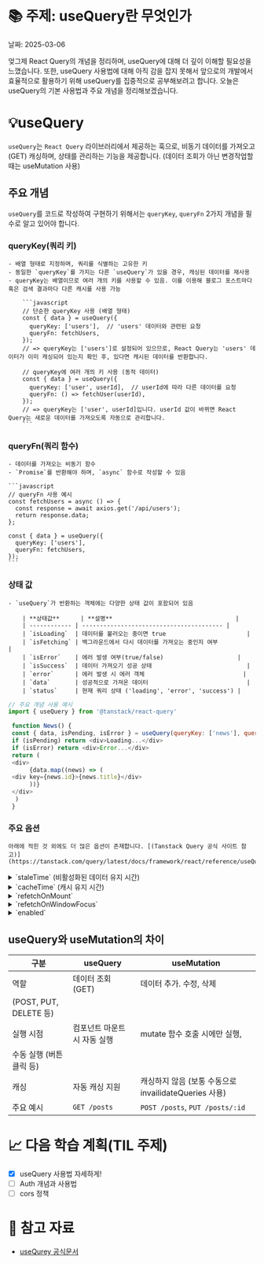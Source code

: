 
# 📚 주제: useQuery란 무엇인가


날짜: 2025-03-06



엊그제 React Query의 개념을 정리하며, useQuery에 대해 더 깊이 이해할 필요성을 느꼈습니다. 또한, useQuery 사용법에 대해 아직 감을 잡지 못해서 앞으로의 개발에서 효율적으로 활용하기 위해 useQuery를 집중적으로 공부해보려고 합니다. 오늘은 useQuery의 기본 사용법과 주요 개념을 정리해보겠습니다.


# 💡useQuery


`useQuery`는 `React Query` 라이브러리에서 제공하는 훅으로, 비동기 데이터를 가져오고(GET) 캐싱하며, 상태를 관리하는 기능을 제공합니다. (데이터 조회가 아닌 변경작업할 때는 useMutation 사용)


## 주요 개념


`useQuery`를 코드로 작성하여 구현하기 위해서는 `queryKey`, `queryFn` 2가지 개념을 필수로 알고 있어야 합니다.


### queryKey(쿼리 키)

	- 배열 형태로 지정하며, 쿼리를 식별하는 고유한 키
	- 동일한 `queryKey`를 가지는 다른 `useQuery`가 있을 경우, 캐싱된 데이터를 재사용
	- queryKey는 배열이므로 여러 개의 키를 사용할 수 있음. 이를 이용해 블로그 포스트마다 혹은 검색 결과마다 다른 캐시를 사용 가능

		```javascript
		// 단순한 queryKey 사용 (배열 형태)
		const { data } = useQuery({
		  queryKey: ['users'],  // 'users' 데이터와 관련된 요청
		  queryFn: fetchUsers,
		});
		// => queryKey는 ['users']로 설정되어 있으므로, React Query는 'users' 데이터가 이미 캐싱되어 있는지 확인 후, 있다면 캐시된 데이터를 반환합니다.
		
		// queryKey에 여러 개의 키 사용 (동적 데이터)
		const { data } = useQuery({
		  queryKey: ['user', userId],  // userId에 따라 다른 데이터를 요청
		  queryFn: () => fetchUser(userId),
		});
		// => queryKey는 ['user', userId]입니다. userId 값이 바뀌면 React Query는 새로운 데이터를 가져오도록 자동으로 관리합니다.
		```


### queryFn(쿼리 함수)

	- 데이터를 가져오는 비동기 함수
	- `Promise`를 반환해야 하며, `async` 함수로 작성할 수 있음

	```javascript
	// queryFn 사용 예시
	const fetchUsers = async () => {
	  const response = await axios.get('/api/users');
	  return response.data;
	};
	
	const { data } = useQuery({
	  queryKey: ['users'],
	  queryFn: fetchUsers,
	});
	```


### 상태 값

	- `useQuery`가 반환하는 객체에는 다양한 상태 값이 포함되어 있음

		| **상태값**      | **설명**                                   |
		| ------------ | ---------------------------------------- |
		| `isLoading`  | 데이터를 불러오는 중이면 true                       |
		| `isFetching` | 백그라운드에서 다시 데이터를 가져오는 중인지 여부              |
		| `isError`    | 에러 발생 여부(true/false)                     |
		| `isSuccess`  | 데이터 가져오기 성공 상태                           |
		| `error`      | 에러 발생 시 에러 객체                            |
		| `data`       | 성공적으로 가져온 데이터                            |
		| `status`     | 현재 쿼리 상태 ('loading', 'error', 'success') |


```javascript
// 주요 개념 사용 예시
import { useQuery } from '@tanstack/react-query'

 function News() {
 const { data, isPending, isError } = useQuery(queryKey: ['news'], queryFn: fetchNews)
 if (isPending) return <div>Loading...</div>
 if (isError) return <div>Error...</div>
 return (
 <div>
      {data.map((news) => (
 <div key={news.id}>{news.title}</div>
      ))}
 </div>
  )
 }
```


### 주요 옵션


	아래에 적힌 것 외에도 더 많은 옵션이 존재합니다. [(Tanstack Query 공식 사이트 참고)](https://tanstack.com/query/latest/docs/framework/react/reference/useQuery)

<details>
<summary>`staleTime` (비활성화된 데이터 유지 시간)</summary>
- 데이터를 신선한 상태로 유지할 시간(ms) 지정
- 기본값은 0이며, 0일 때는 즉시 새로운 요청을 보냄

```javascript
// staleTime 사용 예시
useQuery({
  queryKey: ['posts'],
  queryFn: fetchPosts,
  staleTime: 1000 * 60 * 5, // 5분 동안 데이터를 신선하게 유지
});
```


</details>

<details>
<summary>`cacheTime` (캐시 유지 시간)</summary>
- 데이터를 신선한 상태로 유지할 시간(ms) 지정
- 기본값은 0이며, 0일 때는 즉시 새로운 요청을 보냄

```javascript
// cacheTime 사용 예시
useQuery({
  queryKey: ['posts'],
  queryFn: fetchPosts,
  cacheTime: 1000 * 60 * 10, // 10분 동안 캐시 유지
});
```


</details>

<details>
<summary>`refetchOnMount`</summary>
- 컴포넌트가 마운트될 때 다시 데이터를 불러올지 여부를 결정(기본값 true)

```javascript
// refetchOnMount 사용 예시
useQuery({
  queryKey: ['posts'],
  queryFn: fetchPosts,
  refetchOnMount: false, // 캐시된 데이터가 있으면 새 요청 X
});
```


</details>

<details>
<summary>`refetchOnWindowFocus`</summary>
- 사용자가 브라우저 탭을 다시 활성화할 때 데이터를 다시 불러올지 여부를 결정(기본값 true)

```javascript
// refetchOnWindowFocus 사용 예시
useQuery({
  queryKey: ['posts'],
  queryFn: fetchPosts,
  refetchOnWindowFocus: false, // 탭을 이동해도 다시 불러오지 않음
});
```


</details>

<details>
<summary>`enabled`</summary>
- 특정 조건이 충족될 때만 쿼리를 실행하도록 설정
- `false`로 설정하면 자동 실행을 막고, 이후 `refetch`를 사용해 데이터를 가져올 수 있음

```javascript
// enabled 사용 예시
const { data, refetch } = useQuery({
  queryKey: ['user', userId],
  queryFn: fetchUser,
  enabled: !!userId, // userId가 있을 때만 실행
});
```


</details>


## useQuery와 useMutation의 차이


| **구분** | **useQuery**     | **useMutation**                         |
| ------ | ---------------- | --------------------------------------- |
| 역할     | 데이터 조회 (GET)     | 데이터 추가. 수정, 삭제
(POST, PUT, DELETE 등)    |
| 실행 시점  | 컴포넌트 마운트 시 자동 실행 | mutate 함수 호출 시에만 실행,
수동 실행 (버튼 클릭 등)    |
| 캐싱     | 자동 캐싱 지원         | 캐싱하지 않음 (보통 수동으로 invailidateQueries 사용) |
| 주요 예시  | `GET /posts`     | `POST /posts`, `PUT /posts/:id`         |


# 📈 다음 학습 계획(TIL 주제)

- [x] useQuery 사용법 자세하게!
- [ ] Auth 개념과 사용법
- [ ] cors 정책

# 🔗 참고 자료

- [useQurey 공식문서](https://tanstack.com/query/latest/docs/framework/react/reference/useQuery)
